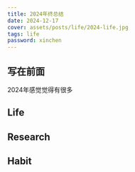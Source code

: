 ```yaml
---
title: 2024年终总结
date: 2024-12-17
cover: assets/posts/life/2024-life.jpg
tags: life
password: xinchen
---
```


## 写在前面

2024年感觉觉得有很多

## Life



## Research



## Habit